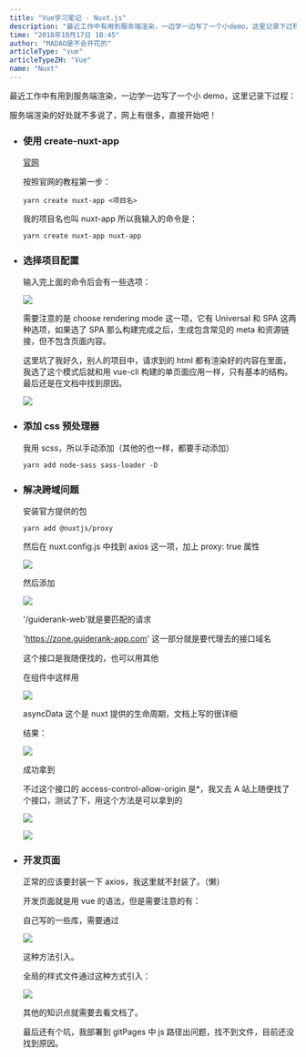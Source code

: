 ```yaml
---
title: "Vue学习笔记 - Nuxt.js"
description: "最近工作中有用到服务端渲染，一边学一边写了一个小demo，这里记录下过程，服务端渲染的好处就不多说了，网上有很多，直接开始吧！"
time: "2018年10月17日 10:45"
author: "MADAO是不会开花的"
articleType: "vue"
articleTypeZH: "Vue"
name: "Nuxt"
---
```


最近工作中有用到服务端渲染，一边学一边写了一个小 demo，这里记录下过程：

服务端渲染的好处就不多说了，网上有很多，直接开始吧！

- ### 使用 create-nuxt-app

  [官网](https://zh.nuxtjs.org/guide/installation)

  按照官网的教程第一步：

  `yarn create nuxt-app <项目名>`

  我的项目名也叫 nuxt-app 所以我输入的命令是：

  `yarn create nuxt-app nuxt-app`

- ### 选择项目配置

  输入完上面的命令后会有一些选项：

  ![](/caisr.github.io/articlesImages/vue/nuxt/image.png)

  需要注意的是 choose rendering mode 这一项，它有 Universal 和 SPA 这两种选项，如果选了 SPA 那么构建完成之后，生成包含常见的 meta 和资源链接，但不包含页面内容。

  这里坑了我好久，别人的项目中，请求到的 html 都有渲染好的内容在里面，我选了这个模式后就和用 vue-cli 构建的单页面应用一样，只有基本的结构。最后还是在文档中找到原因。

  ![](/caisr.github.io/articlesImages/vue/nuxt/image1.png)

- ### 添加 css 预处理器

  我用 scss，所以手动添加（其他的也一样，都要手动添加）

  `yarn add node-sass sass-loader -D`

- ### 解决跨域问题

  安装官方提供的包

  `yarn add @nuxtjs/proxy`

  然后在 nuxt.config.js 中找到 axios 这一项，加上 proxy: true 属性

  ![](/caisr.github.io/articlesImages/vue/nuxt/image2.png)

  然后添加

  ![](/caisr.github.io/articlesImages/vue/nuxt/image3.png)

  '/guiderank-web'就是要匹配的请求

  'https://zone.guiderank-app.com' 这一部分就是要代理去的接口域名

  这个接口是我随便找的，也可以用其他

  在组件中这样用

  ![](/caisr.github.io/articlesImages/vue/nuxt/image4.png)

  asyncData 这个是 nuxt 提供的生命周期，文档上写的很详细

  结果：

  ![](/caisr.github.io/articlesImages/vue/nuxt/image5.png)

  成功拿到

  不过这个接口的 access-control-allow-origin 是\*，我又去 A 站上随便找了个接口，测试了下，用这个方法是可以拿到的

  ![](/caisr.github.io/articlesImages/vue/nuxt/image6.png)

  ![](/caisr.github.io/articlesImages/vue/nuxt/image7.png)

- ### 开发页面

  正常的应该要封装一下 axios，我这里就不封装了。（懒）

  开发页面就是用 vue 的语法，但是需要注意的有：

  自己写的一些库，需要通过

  ![](/caisr.github.io/articlesImages/vue/nuxt/image8.png)

  这种方法引入。

  全局的样式文件通过这种方式引入：

  ![](/caisr.github.io/articlesImages/vue/nuxt/image9.png)

  其他的知识点就需要去看文档了。

  最后还有个坑，我部署到 gitPages 中 js 路径出问题，找不到文件，目前还没找到原因。
